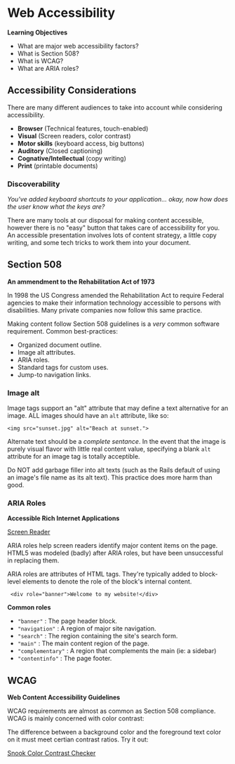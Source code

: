 # Web Accessibility

**Learning Objectives**

- What are major web accessibility factors?
- What is Section 508?
- What is WCAG?
- What are ARIA roles?

## Accessibility Considerations

There are many different audiences to take into account while considering accessibility.

- **Browser** (Technical features, touch-enabled)
- **Visual** (Screen readers, color contrast)
- **Motor skills** (keyboard access, big buttons)
- **Auditory** (Closed captioning)
- **Cognative/Intellectual** (copy writing)
- **Print** (printable documents)

### Discoverability

*You've added keyboard shortcuts to your application... okay, now how does the user know what the keys are?* 

There are many tools at our disposal for making content accessible, however there is no "easy" button that takes care of accessibility for you. An accessible presentation involves lots of content strategy, a little copy writing, and some tech tricks to work them into your document.

## Section 508

**An ammendment to the Rehabilitation Act of 1973**

In 1998 the US Congress amended the Rehabilitation Act to require Federal agencies to make their information technology accessible to persons with disabilities. Many private companies now follow this same practice.

Making content follow Section 508 guidelines is a *very* common software requirement. Common best-practices:

- Organized document outline.
- Image alt attributes.
- ARIA roles.
- Standard tags for custom uses.
- Jump-to navigation links.

### Image alt

Image tags support an "alt" attribute that may define a text alternative for an image. ALL images should have an `alt` attribute, like so:

```
<img src="sunset.jpg" alt="Beach at sunset.">
```

Alternate text should be a *complete sentance*. In the event that the image is purely visual flavor with little real content value, specifying a blank `alt` attribute for an image tag is totally acceptible.

Do NOT add garbage filler into alt texts (such as the Rails default of using an image's file name as its alt text). This practice does more harm than good.

### ARIA Roles

**Accessible Rich Internet Applications**

[Screen Reader](https://www.youtube.com/watch?v=KFPtxCDUPqs)

ARIA roles help screen readers identify major content items on the page. HTML5 was modeled (badly) after ARIA roles, but have been unsuccessful in replacing them.

ARIA roles are attributes of HTML tags. They're typically added to block-level elements to denote the role of the block's internal content.

```
 <div role="banner">Welcome to my website!</div>
```

**Common roles**

- `"banner"` : The page header block.
- `"navigation"` : A region of major site navigation.
- `"search"` : The region containing the site's search form.
- `"main"` : The main content region of the page.
- `"complementary"` : A region that complements the main (ie: a sidebar)
- `"contentinfo"` : The page footer.

## WCAG

**Web Content Accessibility Guidelines**

WCAG requirements are almost as common as Section 508 compliance. WCAG is mainly concerned with color contrast:

The difference between a background color and the foreground text color on it must meet certian contrast ratios. Try it out:

[Snook Color Contrast Checker](http://snook.ca/technical/colour_contrast/colour.html)
